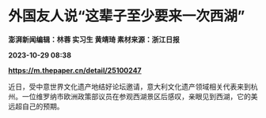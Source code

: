 # 外国友人说“这辈子至少要来一次西湖”
**澎湃新闻编辑：林蓉 实习生 黄靖琦 素材来源：浙江日报**

**2023-10-29 08:38**

**https://m.thepaper.cn/detail/25100247**

近日，受中意世界文化遗产地结好论坛邀请，意大利文化遗产领域相关代表来到杭州。一位维罗纳市欧洲政策部议员在参观西湖景区后感叹，亲眼见到西湖，它的美远超自己的预期。